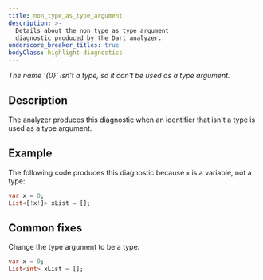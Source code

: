 ```yaml
---
title: non_type_as_type_argument
description: >-
  Details about the non_type_as_type_argument
  diagnostic produced by the Dart analyzer.
underscore_breaker_titles: true
bodyClass: highlight-diagnostics
---
```


_The name '{0}' isn't a type, so it can't be used as a type argument._

## Description

The analyzer produces this diagnostic when an identifier that isn't a type
is used as a type argument.

## Example

The following code produces this diagnostic because `x` is a variable, not
a type:

```dart
var x = 0;
List<[!x!]> xList = [];
```

## Common fixes

Change the type argument to be a type:

```dart
var x = 0;
List<int> xList = [];
```

